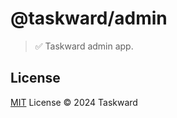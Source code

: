# @taskward/admin

> ✅ Taskward admin app.

## License

[MIT](/LICENSE) License &copy; 2024 Taskward
